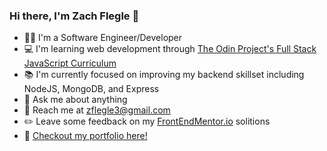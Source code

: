 ### Hi there, I'm Zach Flegle 👋

* :man_technologist:  I'm a Software Engineer/Developer
* :computer:  I'm learning web development through [The Odin Project's Full Stack JavaScript Curriculum](https://www.theodinproject.com/paths)
* :books:  I'm currently focused on improving my backend skillset including NodeJS, MongoDB, and Express
* 💬  Ask me about anything
* :incoming_envelope:  Reach me at zflegle3@gmail.com
* :pencil2:  Leave some feedback on my [FrontEndMentor.io](https://www.frontendmentor.io/profile/zflegle3) solitions
* :open_file_folder:  [Checkout my portfolio here!](https://zflegle3.github.io/portfolio-22/)
 

<!--
**zflegle3/zflegle3** is a ✨ _special_ ✨ repository because its `README.md` (this file) appears on your GitHub profile.

Here are some ideas to get you started:

- 🔭 I’m currently working on ...
- 🌱 I’m currently learning ...
- 👯 I’m looking to collaborate on ...
- 🤔 I’m looking for help with ...
- 💬 Ask me about ...
- 📫 How to reach me: ...
- 😄 Pronouns: ...
- ⚡ Fun fact: ...
-->
